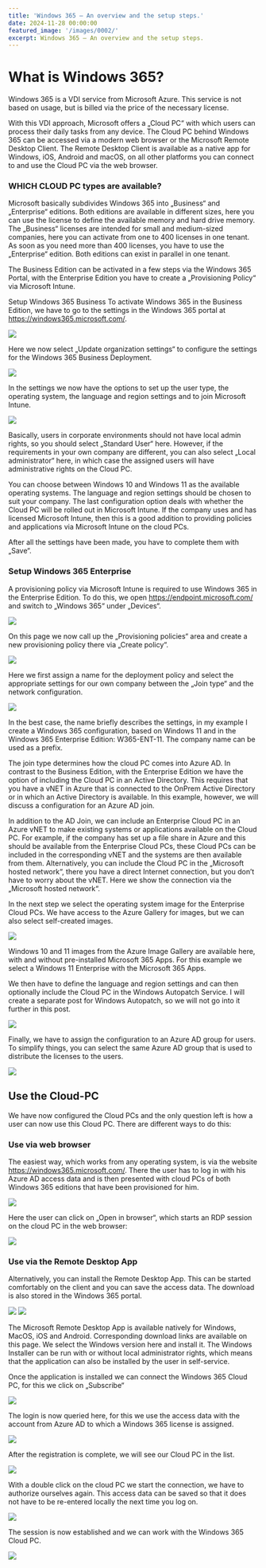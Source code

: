 ```yaml
---
title: 'Windows 365 – An overview and the setup steps.'
date: 2024-11-28 00:00:00
featured_image: '/images/0002/'
excerpt: Windows 365 – An overview and the setup steps.
---
```


# What is Windows 365?
Windows 365 is a VDI service from Microsoft Azure. This service is not based on usage, but is billed via the price of the necessary license.

With this VDI approach, Microsoft offers a „Cloud PC“ with which users can process their daily tasks from any device. The Cloud PC behind Windows 365 can be accessed via a modern web browser or the Microsoft Remote Desktop Client. The Remote Desktop Client is available as a native app for Windows, iOS, Android and macOS, on all other platforms you can connect to and use the Cloud PC via the web browser.

### WHICH CLOUD PC types are available?
Microsoft basically subdivides Windows 365 into „Business“ and „Enterprise“ editions. Both editions are available in different sizes, here you can use the license to define the available memory and hard drive memory. The „Business“ licenses are intended for small and medium-sized companies, here you can activate from one to 400 licenses in one tenant. As soon as you need more than 400 licenses, you have to use the „Enterprise“ edition. Both editions can exist in parallel in one tenant.

The Business Edition can be activated in a few steps via the Windows 365 Portal, with the Enterprise Edition you have to create a „Provisioning Policy“ via Microsoft Intune.

Setup Windows 365 Business
To activate Windows 365 in the Business Edition, we have to go to the settings in the Windows 365 portal at https://windows365.microsoft.com/.

![](/images/0002/1.png)

Here we now select „Update organization settings“ to configure the settings for the Windows 365 Business Deployment.

![](/images/0002/2.png)

In the settings we now have the options to set up the user type, the operating system, the language and region settings and to join Microsoft Intune.

![](/images/0002/3.png)

Basically, users in corporate environments should not have local admin rights, so you should select „Standard User“ here. However, if the requirements in your own company are different, you can also select „Local administrator“ here, in which case the assigned users will have administrative rights on the Cloud PC.

You can choose between Windows 10 and Windows 11 as the available operating systems. The language and region settings should be chosen to suit your company. The last configuration option deals with whether the Cloud PC will be rolled out in Microsoft Intune. If the company uses and has licensed Microsoft Intune, then this is a good addition to providing policies and applications via Microsoft Intune on the cloud PCs.

After all the settings have been made, you have to complete them with „Save“.

### Setup Windows 365 Enterprise

A provisioning policy via Microsoft Intune is required to use Windows 365 in the Enterprise Edition. To do this, we open https://endpoint.microsoft.com/ and switch to „Windows 365“ under „Devices“.

![](/images/0002/4.png)

On this page we now call up the „Provisioning policies“ area and create a new provisioning policy there via „Create policy“.

![](/images/0002/5.png)

Here we first assign a name for the deployment policy and select the appropriate settings for our own company between the „Join type“ and the network configuration.

![](/images/0002/6.png)

In the best case, the name briefly describes the settings, in my example I create a Windows 365 configuration, based on Windows 11 and in the Windows 365 Enterprise Edition: W365-ENT-11. The company name can be used as a prefix.

The join type determines how the cloud PC comes into Azure AD. In contrast to the Business Edition, with the Enterprise Edition we have the option of including the Cloud PC in an Active Directory. This requires that you have a vNET in Azure that is connected to the OnPrem Active Directory or in which an Active Directory is available. In this example, however, we will discuss a configuration for an Azure AD join.

In addition to the AD Join, we can include an Enterprise Cloud PC in an Azure vNET to make existing systems or applications available on the Cloud PC. For example, if the company has set up a file share in Azure and this should be available from the Enterprise Cloud PCs, these Cloud PCs can be included in the corresponding vNET and the systems are then available from them. Alternatively, you can include the Cloud PC in the „Microsoft hosted network“, there you have a direct Internet connection, but you don’t have to worry about the vNET. Here we show the connection via the „Microsoft hosted network“.

In the next step we select the operating system image for the Enterprise Cloud PCs. We have access to the Azure Gallery for images, but we can also select self-created images.

![](/images/0002/7.png)

Windows 10 and 11 images from the Azure Image Gallery are available here, with and without pre-installed Microsoft 365 Apps. For this example we select a Windows 11 Enterprise with the Microsoft 365 Apps.

We then have to define the language and region settings and can then optionally include the Cloud PC in the Windows Autopatch Service. I will create a separate post for Windows Autopatch, so we will not go into it further in this post.

![](/images/0002/8.png)

Finally, we have to assign the configuration to an Azure AD group for users. To simplify things, you can select the same Azure AD group that is used to distribute the licenses to the users.

![](/images/0002/9.png)

## Use the Cloud-PC

We have now configured the Cloud PCs and the only question left is how a user can now use this Cloud PC. There are different ways to do this:

### Use via web browser

The easiest way, which works from any operating system, is via the website https://windows365.microsoft.com/. There the user has to log in with his Azure AD access data and is then presented with cloud PCs of both Windows 365 editions that have been provisioned for him.

![](/images/0002/10.png)

Here the user can click on „Open in browser“, which starts an RDP session on the cloud PC in the web browser:

![](/images/0002/11.png)

### Use via the Remote Desktop App

Alternatively, you can install the Remote Desktop App. This can be started comfortably on the client and you can save the access data. The download is also stored in the Windows 365 portal.

![](/images/0002/12.png)
![](/images/0002/13.png)

The Microsoft Remote Desktop App is available natively for Windows, MacOS, iOS and Android. Corresponding download links are available on this page. We select the Windows version here and install it. The Windows Installer can be run with or without local administrator rights, which means that the application can also be installed by the user in self-service.

Once the application is installed we can connect the Windows 365 Cloud PC, for this we click on „Subscribe“

![](/images/0002/14.png)

The login is now queried here, for this we use the access data with the account from Azure AD to which a Windows 365 license is assigned.

![](/images/0002/15.png)

After the registration is complete, we will see our Cloud PC in the list.

![](/images/0002/16.png)

With a double click on the cloud PC we start the connection, we have to authorize ourselves again. This access data can be saved so that it does not have to be re-entered locally the next time you log on.

![](/images/0002/17.png)

The session is now established and we can work with the Windows 365 Cloud PC.

![](/images/0002/18.png)

